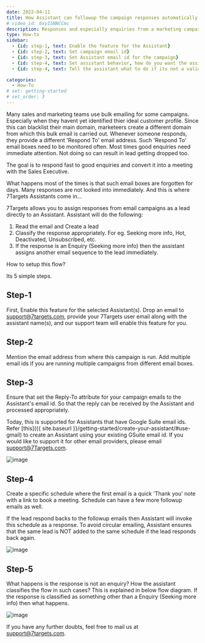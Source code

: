 ```yaml
---
date: 2022-04-11
title: How Assistant can followup the campaign responses automatically
# video_id: 6xyI5NNCCmc
description: Responses and especially enquiries from a marketing campaign should not be dropped and possibly immediately responded with proper followup. AI Sales Assistant make that possible now.
type: How-to
sidebar:
  - {id: step-1, text: Enable the feature for the Assistant}
  - {id: step-2, text: Set campaign email id}
  - {id: step-3, text: Set Assistant email id for the campaign}
  - {id: step-4, text: Set assistant behavior, how do you want the assistant to respond}
  - {id: step-4, text: Tell the assistant what to do if its not a valid enquiry}

categories:
  - How-To
# set: getting-started
# set_order: 3
---
```

Many sales and marketing teams use bulk emailing for some campaigns. Especially when they havent yet identified thier ideal customer profile. Since this can blacklist their main domain, marketeers create a different domain from which this bulk email is carried out. Whenever someone responds, they provide a different 'Respond To' email address. 
Such 'Respond To' email boxes need to be monitored often. Most times good enquiries need immediate attention. Not doing so can result in lead getting dropped too. 

The goal is to respond fast to good enquiries and convert it into a meeting with the Sales Executive.

What happens most of the times is that such email boxes are forgotten for days. Many responses are not looked into immediately. And this is where 7Targets Assistants come in... 

7Targets allows you to assign responses from email campaigns as a lead directly to an Assistant. Assistant will do the following:
1. Read the email and Create a lead
2. Classify the response appropriately. For eg. Seeking more info, Hot, Deactivated, Unsubscribed, etc.
3. If the response is an Enquiry (Seeking more info) then the assistant assigns another email sequence to the lead immediately. 

How to setup this flow?

Its 5 simple steps. 

## Step-1
First, Enable this feature for the selected Assistant(s). Drop an email to support@7targets.com, provide your 7Targets user email along with the assistant name(s), and our support team will enable this feature for you. 

## Step-2
Mention the email address from where this campaign is run. Add multiple email ids if you are running multiple campaigns from different email boxes. 

## Step-3
Ensure that set the Reply-To attribute for your campaign emails to the Assistant's email id. So that the reply can be received by the Assistant and processed appropriately. 

Today, this is supported for Assistants that have Google Suite email ids. Refer [this]({{ site.baseurl }}/getting-started/create-your-assistant/#use-gmail) to create an Assistant using your existing GSuite email id. If you would like to support it for other email providers, please email support@7Targets.com.

![image](../../images/preference-for-emails-used-for-campaign.png)

## Step-4
Create a specific schedule where the first email is a quick 'Thank you' note with a link to book a meeting. Schedule can have a few more followup emails as well. 

If the lead respond backs to the followup emails then Assistant will invoke this schedule as a response. To avoid circular emailing, Assistant ensures that the same lead is NOT added to the same schedule if the lead responds back again.  

![image](../../images/preference-for-schedule-for-enquiry.png)

## Step-5
What happens is the response is not an enquiry? How the assistant classifies the flow in such cases? This is explained in below flow diagram. If the response is classified as something other than a Enquiry (Seeking more info) then what happens.

![image](../../images/how-does-campaign-response-lead-works.jpg)

If you have any further doubts, feel free to mail us at support@7targets.com.


